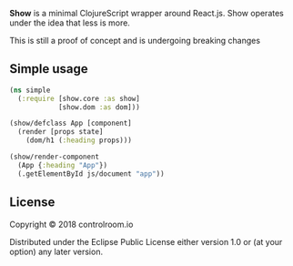 **Show** is a minimal ClojureScript wrapper around React.js. Show operates under
the idea that less is more.

This is still a proof of concept and is undergoing breaking changes

## Simple usage

```clojure
(ns simple
  (:require [show.core :as show]
            [show.dom :as dom]))

(show/defclass App [component]
  (render [props state]
    (dom/h1 (:heading props)))

(show/render-component
  (App {:heading "App"})
  (.getElementById js/document "app"))
```

## License

Copyright © 2018 controlroom.io

Distributed under the Eclipse Public License either version 1.0 or (at
your option) any later version.
